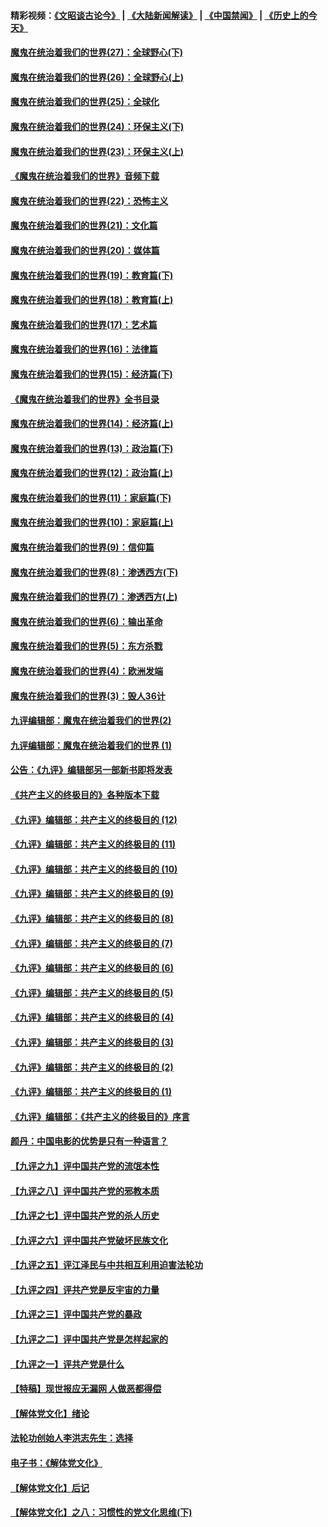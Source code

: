 #### 精彩视频：[《文昭谈古论今》](https://github.com/gfw-breaker/wenzhao/blob/master/README.md?t=12261531) | [《大陆新闻解读》](https://github.com/gfw-breaker/ntdtv-comedy/blob/master/README.md?t=12261531) | [《中国禁闻》](https://github.com/gfw-breaker/ntdtv-news/blob/master/README.md?t=12261531) | [《历史上的今天》](https://github.com/gfw-breaker/today-in-history/blob/master/README.md?t=12261531) 

#### [魔鬼在统治着我们的世界(27)：全球野心(下)](../pages/nsc422/n10928319.md?t=12261531) 

#### [魔鬼在统治着我们的世界(26)：全球野心(上)](../pages/nsc422/n10900318.md?t=12261531) 

#### [魔鬼在统治着我们的世界(25)：全球化](../pages/nsc422/n10788205.md?t=12261531) 

#### [魔鬼在统治着我们的世界(24)：环保主义(下)](../pages/nsc422/n10695307.md?t=12261531) 

#### [魔鬼在统治着我们的世界(23)：环保主义(上)](../pages/nsc422/n10688613.md?t=12261531) 

#### [《魔鬼在统治着我们的世界》音频下载](../pages/nsc422/n10635553.md?t=12261531) 

#### [魔鬼在统治着我们的世界(22)：恐怖主义](../pages/nsc422/n10614727.md?t=12261531) 

#### [魔鬼在统治着我们的世界(21)：文化篇](../pages/nsc422/n10597706.md?t=12261531) 

#### [魔鬼在统治着我们的世界(20)：媒体篇](../pages/nsc422/n10586579.md?t=12261531) 

#### [魔鬼在统治着我们的世界(19)：教育篇(下)](../pages/nsc422/n10564808.md?t=12261531) 

#### [魔鬼在统治着我们的世界(18)：教育篇(上)](../pages/nsc422/n10526970.md?t=12261531) 

#### [魔鬼在统治着我们的世界(17)：艺术篇](../pages/nsc422/n10499093.md?t=12261531) 

#### [魔鬼在统治着我们的世界(16)：法律篇](../pages/nsc422/n10485969.md?t=12261531) 

#### [魔鬼在统治着我们的世界(15)：经济篇(下)](../pages/nsc422/n10469975.md?t=12261531) 

#### [《魔鬼在统治着我们的世界》全书目录](../pages/nsc422/n10464261.md?t=12261531) 

#### [魔鬼在统治着我们的世界(14)：经济篇(上)](../pages/nsc422/n10457370.md?t=12261531) 

#### [魔鬼在统治着我们的世界(13)：政治篇(下)](../pages/nsc422/n10448270.md?t=12261531) 

#### [魔鬼在统治着我们的世界(12)：政治篇(上)](../pages/nsc422/n10444576.md?t=12261531) 

#### [魔鬼在统治着我们的世界(11)：家庭篇(下)](../pages/nsc422/n10440961.md?t=12261531) 

#### [魔鬼在统治着我们的世界(10)：家庭篇(上)](../pages/nsc422/n10435448.md?t=12261531) 

#### [魔鬼在统治着我们的世界(9)：信仰篇](../pages/nsc422/n10432159.md?t=12261531) 

#### [魔鬼在统治着我们的世界(8)：渗透西方(下)](../pages/nsc422/n10429603.md?t=12261531) 

#### [魔鬼在统治着我们的世界(7)：渗透西方(上)](../pages/nsc422/n10426013.md?t=12261531) 

#### [魔鬼在统治着我们的世界(6)：输出革命](../pages/nsc422/n10421536.md?t=12261531) 

#### [魔鬼在统治着我们的世界(5)：东方杀戮](../pages/nsc422/n10417707.md?t=12261531) 

#### [魔鬼在统治着我们的世界(4)：欧洲发端](../pages/nsc422/n10414890.md?t=12261531) 

#### [魔鬼在统治着我们的世界(3)：毁人36计](../pages/nsc422/n10411583.md?t=12261531) 

#### [九评编辑部：魔鬼在统治着我们的世界(2)](../pages/nsc422/n10410036.md?t=12261531) 

#### [九评编辑部：魔鬼在统治着我们的世界 (1)](../pages/nsc422/n10406825.md?t=12261531) 

#### [公告：《九评》编辑部另一部新书即将发表](../pages/nsc422/n10405104.md?t=12261531) 

#### [《共产主义的终极目的》各种版本下载](../pages/nsc422/n10022138.md?t=12261531) 

#### [《九评》编辑部：共产主义的终极目的 (12)](../pages/nsc422/n9933272.md?t=12261531) 

#### [《九评》编辑部：共产主义的终极目的 (11)](../pages/nsc422/n9924973.md?t=12261531) 

#### [《九评》编辑部：共产主义的终极目的 (10)](../pages/nsc422/n9920883.md?t=12261531) 

#### [《九评》编辑部：共产主义的终极目的 (9)](../pages/nsc422/n9916363.md?t=12261531) 

#### [《九评》编辑部：共产主义的终极目的 (8)](../pages/nsc422/n9912488.md?t=12261531) 

#### [《九评》编辑部：共产主义的终极目的 (7)](../pages/nsc422/n9901176.md?t=12261531) 

#### [《九评》编辑部：共产主义的终极目的 (6)](../pages/nsc422/n9899359.md?t=12261531) 

#### [《九评》编辑部：共产主义的终极目的 (5)](../pages/nsc422/n9893174.md?t=12261531) 

#### [《九评》编辑部：共产主义的终极目的 (4)](../pages/nsc422/n9891246.md?t=12261531) 

#### [《九评》编辑部：共产主义的终极目的 (3)](../pages/nsc422/n9879879.md?t=12261531) 

#### [《九评》编辑部：共产主义的终极目的 (2)](../pages/nsc422/n9876205.md?t=12261531) 

#### [《九评》编辑部：共产主义的终极目的 (1)](../pages/nsc422/n9865857.md?t=12261531) 

#### [《九评》编辑部：《共产主义的终极目的》序言](../pages/nsc422/n9862666.md?t=12261531) 

#### [颜丹：中国电影的优势是只有一种语言？](../pages/nsc422/n9583062.md?t=12261531) 

#### [【九评之九】评中国共产党的流氓本性](../pages/nsc422/n737542.md?t=12261531) 

#### [【九评之八】评中国共产党的邪教本质](../pages/nsc422/n735942.md?t=12261531) 

#### [【九评之七】评中国共产党的杀人历史](../pages/nsc422/n733806.md?t=12261531) 

#### [【九评之六】评中国共产党破坏民族文化](../pages/nsc422/n731667.md?t=12261531) 

#### [【九评之五】评江泽民与中共相互利用迫害法轮功](../pages/nsc422/n730058.md?t=12261531) 

#### [【九评之四】评共产党是反宇宙的力量](../pages/nsc422/n727814.md?t=12261531) 

#### [【九评之三】评中国共产党的暴政](../pages/nsc422/n725597.md?t=12261531) 

#### [【九评之二】评中国共产党是怎样起家的](../pages/nsc422/n723946.md?t=12261531) 

#### [【九评之一】评共产党是什么](../pages/nsc422/n722529.md?t=12261531) 

#### [【特稿】现世报应无漏网 人做恶都得偿](../pages/nsc422/n4215167.md?t=12261531) 

#### [【解体党文化】绪论](../pages/nsc422/n1449356.md?t=12261531) 

#### [法轮功创始人李洪志先生：选择](../pages/nsc422/n3580738.md?t=12261531) 

#### [电子书：《解体党文化》](../pages/nsc422/n1573484.md?t=12261531) 

#### [【解体党文化】后记](../pages/nsc422/n1531999.md?t=12261531) 

#### [【解体党文化】之八：习惯性的党文化思维(下)](../pages/nsc422/n1526477.md?t=12261531) 

